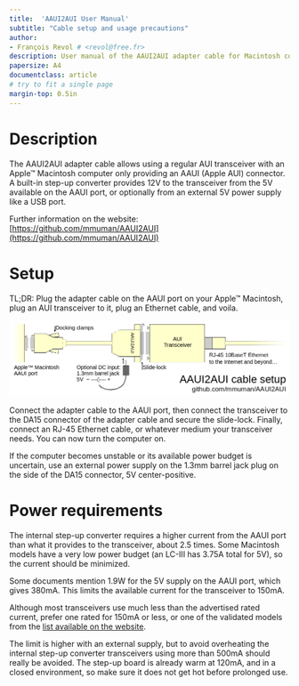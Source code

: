 ```yaml
---
title:  'AAUI2AUI User Manual'
subtitle: "Cable setup and usage precautions"
author:
- François Revol # <revol@free.fr>
description: User manual of the AAUI2AUI adapter cable for Macintosh computers
papersize: A4
documentclass: article
# try to fit a single page
margin-top: 0.5in
---
```


# Description

The AAUI2AUI adapter cable allows using a regular AUI transceiver with an Apple™ Macintosh computer only providing an AAUI (Apple AUI) connector. A built-in step-up converter provides 12V to the transceiver from the 5V available on the AAUI port, or optionally from an external 5V power supply like a USB port.

Further information on the website: [https://github.com/mmuman/AAUI2AUI](https://github.com/mmuman/AAUI2AUI)

# Setup

TL;DR: Plug the adapter cable on the AAUI port on your Apple™ Macintosh, plug an AUI transceiver to it, plug an Ethernet cable, and voila.

![Setup guide for the AAUI2AUI cable](setup.png "Setup guide")

Connect the adapter cable to the AAUI port, then connect the transceiver to the DA15 connector of the adapter cable and secure the slide-lock. Finally, connect an RJ-45 Ethernet cable, or whatever medium your transceiver needs. You can now turn the computer on.

If the computer becomes unstable or its available power budget is uncertain, use an external power supply on the 1.3mm barrel jack plug on the side of the DA15 connector, 5V center-positive.

# Power requirements

The internal step-up converter requires a higher current from the AAUI port than what it provides to the transceiver, about 2.5 times. Some Macintosh models have a very low power budget (an LC-III has 3.75A total for 5V), so the current should be minimized.

Some documents mention 1.9W for the 5V supply on the AAUI port, which gives 380mA. This limits the available current for the transceiver to 150mA.

Although most transceivers use much less than the advertised rated current, prefer one rated for 150mA or less, or one of the validated models from the [list available on the website](https://github.com/mmuman/AAUI2AUI#tested-transceivers).

The limit is higher with an external supply, but to avoid overheating the internal step-up converter transceivers using more than 500mA should really be avoided. The step-up board is already warm at 120mA, and in a closed environment, so make sure it does not get hot before prolonged use.
